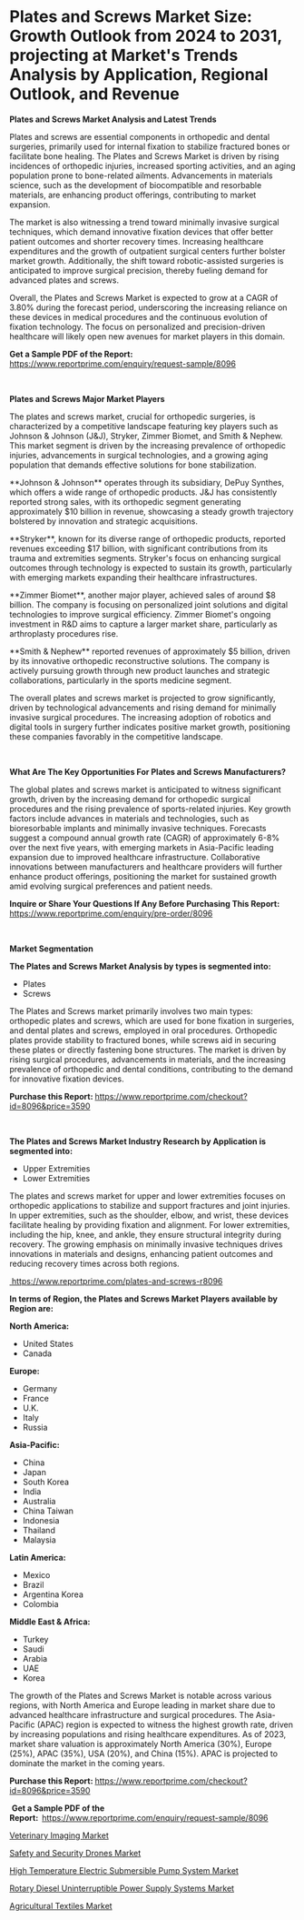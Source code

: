 <p><h1>Plates and Screws Market Size: Growth Outlook from 2024 to 2031, projecting at Market's Trends Analysis by Application, Regional Outlook, and Revenue</h1></p><p><strong>Plates and Screws Market Analysis and Latest Trends</strong></p>
<p><p>Plates and screws are essential components in orthopedic and dental surgeries, primarily used for internal fixation to stabilize fractured bones or facilitate bone healing. The Plates and Screws Market is driven by rising incidences of orthopedic injuries, increased sporting activities, and an aging population prone to bone-related ailments. Advancements in materials science, such as the development of biocompatible and resorbable materials, are enhancing product offerings, contributing to market expansion.</p><p>The market is also witnessing a trend toward minimally invasive surgical techniques, which demand innovative fixation devices that offer better patient outcomes and shorter recovery times. Increasing healthcare expenditures and the growth of outpatient surgical centers further bolster market growth. Additionally, the shift toward robotic-assisted surgeries is anticipated to improve surgical precision, thereby fueling demand for advanced plates and screws.</p><p>Overall, the Plates and Screws Market is expected to grow at a CAGR of 3.80% during the forecast period, underscoring the increasing reliance on these devices in medical procedures and the continuous evolution of fixation technology. The focus on personalized and precision-driven healthcare will likely open new avenues for market players in this domain.</p></p>
<p><strong>Get a Sample PDF of the Report:&nbsp;</strong> <a href="https://www.reportprime.com/enquiry/request-sample/8096">https://www.reportprime.com/enquiry/request-sample/8096</a></p>
<p>&nbsp;</p>
<p><strong>Plates and Screws Major Market Players</strong></p>
<p><p>The plates and screws market, crucial for orthopedic surgeries, is characterized by a competitive landscape featuring key players such as Johnson & Johnson (J&J), Stryker, Zimmer Biomet, and Smith & Nephew. This market segment is driven by the increasing prevalence of orthopedic injuries, advancements in surgical technologies, and a growing aging population that demands effective solutions for bone stabilization.</p><p>**Johnson & Johnson** operates through its subsidiary, DePuy Synthes, which offers a wide range of orthopedic products. J&J has consistently reported strong sales, with its orthopedic segment generating approximately $10 billion in revenue, showcasing a steady growth trajectory bolstered by innovation and strategic acquisitions.</p><p>**Stryker**, known for its diverse range of orthopedic products, reported revenues exceeding $17 billion, with significant contributions from its trauma and extremities segments. Stryker's focus on enhancing surgical outcomes through technology is expected to sustain its growth, particularly with emerging markets expanding their healthcare infrastructures.</p><p>**Zimmer Biomet**, another major player, achieved sales of around $8 billion. The company is focusing on personalized joint solutions and digital technologies to improve surgical efficiency. Zimmer Biomet's ongoing investment in R&D aims to capture a larger market share, particularly as arthroplasty procedures rise.</p><p>**Smith & Nephew** reported revenues of approximately $5 billion, driven by its innovative orthopedic reconstructive solutions. The company is actively pursuing growth through new product launches and strategic collaborations, particularly in the sports medicine segment.</p><p>The overall plates and screws market is projected to grow significantly, driven by technological advancements and rising demand for minimally invasive surgical procedures. The increasing adoption of robotics and digital tools in surgery further indicates positive market growth, positioning these companies favorably in the competitive landscape.</p></p>
<p>&nbsp;</p>
<p><strong>What Are The Key Opportunities For Plates and Screws Manufacturers?</strong></p>
<p><p>The global plates and screws market is anticipated to witness significant growth, driven by the increasing demand for orthopedic surgical procedures and the rising prevalence of sports-related injuries. Key growth factors include advances in materials and technologies, such as bioresorbable implants and minimally invasive techniques. Forecasts suggest a compound annual growth rate (CAGR) of approximately 6-8% over the next five years, with emerging markets in Asia-Pacific leading expansion due to improved healthcare infrastructure. Collaborative innovations between manufacturers and healthcare providers will further enhance product offerings, positioning the market for sustained growth amid evolving surgical preferences and patient needs.</p></p>
<p><strong>Inquire or Share Your Questions If Any Before Purchasing This Report:</strong> <a href="https://www.reportprime.com/enquiry/pre-order/8096">https://www.reportprime.com/enquiry/pre-order/8096</a></p>
<p>&nbsp;</p>
<p><strong>Market Segmentation</strong></p>
<p><strong>The Plates and Screws Market Analysis by types is segmented into:</strong></p>
<p><ul><li>Plates</li><li>Screws</li></ul></p>
<p><p>The Plates and Screws market primarily involves two main types: orthopedic plates and screws, which are used for bone fixation in surgeries, and dental plates and screws, employed in oral procedures. Orthopedic plates provide stability to fractured bones, while screws aid in securing these plates or directly fastening bone structures. The market is driven by rising surgical procedures, advancements in materials, and the increasing prevalence of orthopedic and dental conditions, contributing to the demand for innovative fixation devices.</p></p>
<p><strong>Purchase this Report:&nbsp;</strong><a href="https://www.reportprime.com/checkout?id=8096&price=3590">https://www.reportprime.com/checkout?id=8096&price=3590</a></p>
<p>&nbsp;</p>
<p><strong>The Plates and Screws Market Industry Research by Application is segmented into:</strong></p>
<p><ul><li>Upper Extremities</li><li>Lower Extremities</li></ul></p>
<p><p>The plates and screws market for upper and lower extremities focuses on orthopedic applications to stabilize and support fractures and joint injuries. In upper extremities, such as the shoulder, elbow, and wrist, these devices facilitate healing by providing fixation and alignment. For lower extremities, including the hip, knee, and ankle, they ensure structural integrity during recovery. The growing emphasis on minimally invasive techniques drives innovations in materials and designs, enhancing patient outcomes and reducing recovery times across both regions.</p></p>
<p><a href="https://www.reportprime.com/plates-and-screws-r8096">&nbsp;https://www.reportprime.com/plates-and-screws-r8096</a></p>
<p><strong>In terms of Region, the Plates and Screws Market Players available by Region are:</strong></p>
<p>
    <p> <strong> North America: </strong>
        <ul>
            <li>United States</li>
            <li>Canada</li>
        </ul>
        </p> 
    <p> <strong> Europe: </strong>
        <ul>
            <li>Germany</li>
            <li>France</li>
            <li>U.K.</li>
            <li>Italy</li>
            <li>Russia</li>
        </ul>
        </p> 
    <p> <strong> Asia-Pacific: </strong>
        <ul>
            <li>China</li>
            <li>Japan</li>
            <li>South Korea</li>
            <li>India</li>
            <li>Australia</li>
            <li>China Taiwan</li>
            <li>Indonesia</li>
            <li>Thailand</li>
            <li>Malaysia</li>
        </ul>
        </p> 
    <p> <strong> Latin America: </strong>
        <ul>
            <li>Mexico</li>
            <li>Brazil</li>
            <li>Argentina Korea</li>
            <li>Colombia</li>
        </ul>
        </p> 
    <p> <strong> Middle East & Africa: </strong>
        <ul>
            <li>Turkey</li>
            <li>Saudi</li>
            <li>Arabia</li>
            <li>UAE</li>
            <li>Korea</li>
        </ul>
    </p>
    </p>
<p><p>The growth of the Plates and Screws Market is notable across various regions, with North America and Europe leading in market share due to advanced healthcare infrastructure and surgical procedures. The Asia-Pacific (APAC) region is expected to witness the highest growth rate, driven by increasing populations and rising healthcare expenditures. As of 2023, market share valuation is approximately North America (30%), Europe (25%), APAC (35%), USA (20%), and China (15%). APAC is projected to dominate the market in the coming years.</p></p>
<p><strong>Purchase this Report: </strong><a href="https://www.reportprime.com/checkout?id=8096&price=3590">https://www.reportprime.com/checkout?id=8096&price=3590</a></p>
<p>&nbsp;<strong>Get a Sample PDF of the Report:&nbsp;&nbsp;</strong><a href="https://www.reportprime.com/enquiry/request-sample/8096">https://www.reportprime.com/enquiry/request-sample/8096</a></p>
<p><strong></strong></p>
<p><p><a href="https://github.com/provorikovar/Market-Research-Report-List-6/blob/main/veterinary-imaging-market.md">Veterinary Imaging Market</a></p><p><a href="https://issuu.com/reportprime-2/docs/safety-and-security-drones-market-s_1229bade8672b5">Safety and Security Drones Market</a></p><p><a href="https://medium.com/@caseywiza1946/future-trends-in-global-high-temperature-electric-submersible-pump-system-market-market-insights-5e4290dabcba">High Temperature Electric Submersible Pump System Market</a></p><p><a href="https://medium.com/@caseywiza1946/global-rotary-diesel-uninterruptible-power-supply-systems-market-exploring-market-share-market-6eb7e9966441">Rotary Diesel Uninterruptible Power Supply Systems Market</a></p><p><a href="https://www.linkedin.com/pulse/driving-factors-behind-agricultural-textiles-market-trends-yfnoe?trackingId=Jl2qGLEHS8%2B3FXzD66YQ7A%3D%3D">Agricultural Textiles Market</a></p></p>